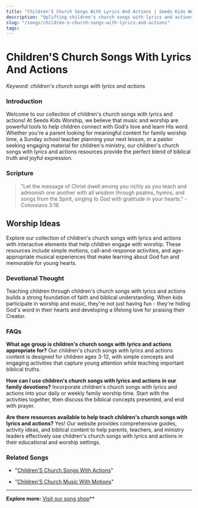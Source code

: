 ```yaml
---
title: "Children'S Church Songs With Lyrics And Actions | Seeds Kids Worship"
description: "Uplifting children's church songs with lyrics and actions for children's worship services and ministry. Church music resources for kids and families."
slug: "/songs/children-s-church-songs-with-lyrics-and-actions"
tags:
---
```


# Children'S Church Songs With Lyrics And Actions

_Keyword: children's church songs with lyrics and actions_

### Introduction

Welcome to our collection of children's church songs with lyrics and actions! At Seeds Kids Worship, we believe that music and worship are powerful tools to help children connect with God's love and learn His word. Whether you're a parent looking for meaningful content for family worship time, a Sunday school teacher planning your next lesson, or a pastor seeking engaging material for children's ministry, our children's church songs with lyrics and actions resources provide the perfect blend of biblical truth and joyful expression.

### Scripture

> "Let the message of Christ dwell among you richly as you teach and admonish one another with all wisdom through psalms, hymns, and songs from the Spirit, singing to God with gratitude in your hearts." - Colossians 3:16

## Worship Ideas

Explore our collection of children's church songs with lyrics and actions with interactive elements that help children engage with worship. These resources include simple motions, call-and-response activities, and age-appropriate musical experiences that make learning about God fun and memorable for young hearts.

### Devotional Thought

Teaching children through children's church songs with lyrics and actions builds a strong foundation of faith and biblical understanding. When kids participate in worship and music, they're not just having fun - they're hiding God's word in their hearts and developing a lifelong love for praising their Creator.

### FAQs

**What age group is children's church songs with lyrics and actions appropriate for?**
Our children's church songs with lyrics and actions content is designed for children ages 3-12, with simple concepts and engaging activities that capture young attention while teaching important biblical truths.

**How can I use children's church songs with lyrics and actions in our family devotions?**
Incorporate children's church songs with lyrics and actions into your daily or weekly family worship time. Start with the activities together, then discuss the biblical concepts presented, and end with prayer.

**Are there resources available to help teach children's church songs with lyrics and actions?**
Yes! Our website provides comprehensive guides, activity ideas, and biblical content to help parents, teachers, and ministry leaders effectively use children's church songs with lyrics and actions in their educational and worship settings.

### Related Songs

- "[Children'S Church Songs With Actions](/songs/children-s-church-songs-with-actions/)"

- "[Children'S Church Music With Motions](/songs/children-s-church-music-with-motions/)"

---

**Explore more:** [Visit our song shop](https://seedskidsworship.com/shop)**

<!-- Schema Markup -->
<script type="application/ld+json">
{
  "@context": "https://schema.org",
  "@type": "MusicRecording",
  "name": "Children'S Church Songs With Lyrics And Actions",
  "byArtist": {
    "@type": "MusicGroup",
    "name": "Seeds Kids Worship"
  },
  "isFamilyFriendly": true,
  "url": "https://seedskidsworship.com/songs/children-s-church-songs-with-lyrics-and-actions/"
}
</script>
